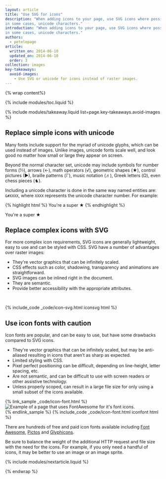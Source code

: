 ```yaml
---
layout: article
title: "Use SVG for icons"
description: "When adding icons to your page, use SVG icons where possible or
in some cases, unicode characters."
introduction: "When adding icons to your page, use SVG icons where possible or
in some cases, unicode characters."
authors:
  - petelepage
article:
  written_on: 2014-06-10
  updated_on: 2014-06-10
  order: 3
collection: images
key-takeaways:
  avoid-images:
    - Use SVG or unicode for icons instead of raster images.
---
```


{% wrap content%}

<style>
  img, video, object {
    max-width: 100%;
  }

  img.center {
    display: block;
    margin-left: auto;
    margin-right: auto;
  }
</style>

{% include modules/toc.liquid %}


{% include modules/takeaway.liquid list=page.key-takeaways.avoid-images %}

## Replace simple icons with unicode

Many fonts include support for the myriad of unicode glyphs, which can be used
instead of images.  Unlike images, unicode fonts scale well, and look good no
matter how small or large they appear on screen.

Beyond the normal character set, unicode may include symbols for number forms
(&#8528;), arrows (&#8592;), math operators (&#8730;), geometric shapes
(&#9733;), control pictures (&#9654;), braille patterns (&#10255;), music
notation (&#9836;), Greek letters (&#937;), even chess pieces (&#9822;).

Including a unicode character is done in the same way named entities are:
`&#XXXX`, where `XXXX` represents the unicode character number.  For example:

{% highlight html %}
You're a super &#9733;
{% endhighlight %}

You're a super &#9733;

## Replace complex icons with SVG
For more complex icon requirements, SVG icons are generally lightweight,
easy to use and can be styled with CSS. SVG have a number of advantages over
raster images:

* They're vector graphics that can be infinitely scaled.
* CSS effects such as color, shadowing, transparency and animations are
  straightforward.
* SVG images can be inlined right in the document.
* They are semantic.
* Provide better accessibility with the appropriate attributes.

&nbsp;

{% include_code _code/icon-svg.html iconsvg html %}

## Use icon fonts with caution

Icon fonts are popular, and can be easy to use, but have some drawbacks
compared to SVG icons.

* They're vector graphics that can be infinitely scaled, but may be
  anti-aliased resulting in icons that aren’t as sharp as expected.
* Limited styling with CSS.
* Pixel perfect positioning can be difficult, depending on line-height,
  letter spacing, etc.
* Are not semantic, and can be difficult to use with screen readers or
  other assistive technology.
* Unless properly scoped, can result in a large file size for only using a
  small subset of the icons available.


{% link_sample _code/icon-font.html %}
<img src="img/icon-fonts.png" class="center"
srcset="img/icon-fonts.png 1x, img/icon-fonts-2x.png 2x"
alt="Example of a page that uses FontAwesome for it's font icons.">
{% endlink_sample %}
{% include_code _code/icon-font.html iconfont html %}

There are hundreds of free and paid icon fonts available including [Font
Awesome](http://fortawesome.github.io/Font-Awesome/),
[Pictos](http://pictos.cc/) and [Glyphicons](http://glyphicons.com/).

Be sure to balance the weight of the additional HTTP request and file size with
the need for the icons.  For example, if you only need a handful of icons, it
may be better to use an image or an image sprite.

{% include modules/nextarticle.liquid %}

{% endwrap %}
